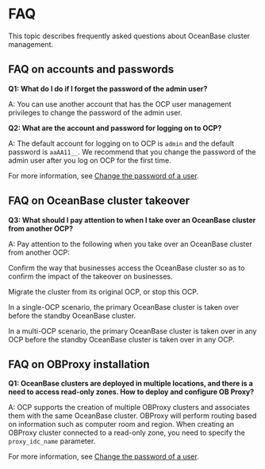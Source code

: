 # FAQ

This topic describes frequently asked questions about OceanBase cluster management.

## FAQ on accounts and passwords

**Q1: What do I do if I forget the password of the admin user?**

A: You can use another account that has the OCP user management privileges to change the password of the admin user.

**Q2: What are the account and password for logging on to OCP?**

A: The default account for logging on to OCP is `admin` and the default password is `aaAA11__`. We recommend that you change the password of the admin user after you log on OCP for the first time.

For more information, see [Change the password of a user](10.system-management-features/9.change-user-password.md).

## FAQ on OceanBase cluster takeover

**Q3: What should I pay attention to when I take over an OceanBase cluster from another OCP?**

A: Pay attention to the following when you take over an OceanBase cluster from another OCP:

Confirm the way that businesses access the OceanBase cluster so as to confirm the impact of the takeover on businesses.

Migrate the cluster from its original OCP, or stop this OCP.

In a single-OCP scenario, the primary OceanBase cluster is taken over before the standby OceanBase cluster.

In a multi-OCP scenario, the primary OceanBase cluster is taken over in any OCP before the standby OceanBase cluster is taken over in any OCP.

## FAQ on OBProxy installation

**Q1: OceanBase clusters are deployed in multiple locations, and there is a need to access read-only zones. How to deploy and configure OB Proxy?**

A: OCP supports the creation of multiple OBProxy clusters and associates them with the same OceanBase cluster. OBProxy will perform routing based on information such as computer room and region. When creating an OBProxy cluster connected to a read-only zone, you need to specify the `proxy_idc_name` parameter.

For more information, see [Change the password of a user](10.system-management-features/9.change-user-password.md).
